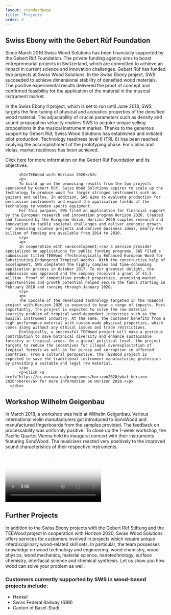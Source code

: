 ```yaml
---
layout: standardpage
title: 'Projects'
order: 3
---
```

<div class="full-width">
      <div class="wrap">
          <h2>Swiss Ebony with the Gebert Rüf Foundation</h2>
          <p>
          Since March 2016 Swiss Wood Solutions has been financially supported by the Gebert Rüf Foundation. The private funding agency aims to boost entrepreneurial projects in Switzerland, which are committed to achieve an impact in current science and innovation challenges.
          Gebert Rüf has funded two projects at Swiss Wood Solutions. In the Swiss Ebony project, SWS succeeded to achieve dimensional stability of densified wood materials. The positive experimental results delivered the proof of concept and confirmed feasibility for the application of the material in the musical instrument market.</p>
          <p>
          In the Swiss Ebony II project, which is set to run until June 2018, SWS targets the fine-tuning of physical and acoustics properties of the densified wood material. The adjustability of crucial parameters such as density and sound-propagation velocity enables SWS to acquire unique selling propositions in the musical instrument market.
          Thanks to the generous support by Gebert Rüf, Swiss Wood Solutions has established and initiated pilot production. Technology readiness level 6 (TRL 6) has been reached, implying the accomplishment of the prototyping phase. For violins and violas, market readiness has been achieved.
          </p>
          <p>Click <a href="https://www.grstiftung.ch/de.html" target="blank">here</a> for more information on the Gebert Rüf Foundation and its objectives.
          </p>

          <h2>TEEWood with Horizon 2020</h2>
          <p>
          To build up on the promising results from the two projects sponsored by Gebert Rüf, Swiss Wood Solutions aspires to scale up the technology to produce wood for larger stringed instruments such as guitars and cellos. In addition, SWS aims to evaluate production for percussion instruments and expand the application fields of the technology to wooden sports equipment.
          For this purpose, SWS filed an application for financial support by the European research and innovation program Horizon 2020. Created and financed by the European Union, Horizon 2020 couples research and innovation to tackle societal challenges and deliver economic growth. For promising science projects and derived business ideas, nearly €80 billion of funding are available from 2014 to 2020.
          </p>
          <p>
          In cooperation with <a>accelopment,</a> a service provider specialized on applications for public funding programs, SWS filed a submission titled TEEWood (Technologically Enhanced European Wood for Substituting Endangered Tropical Woods). With the constructive help of accelopment, SWS completed the highly complex and time-consuming application process in October 2017. To our greatest delight, the submission was approved and the company received a grant of €1.5 million. Proof of competitive product properties, promising market opportunities and growth potential helped secure the funds starting in February 2018 and running through January 2020.
          </p>
          <p>
          The upscale of the developed technology targeted in the TEEWood project with Horizon 2020 is expected to bear a range of impacts. Most importantly, the project is expected to solve the raw material scarcity problem of tropical wood-dependent industries such as the musical instrument industry. At the same, the customer benefits from a high performance material with custom-made physical properties, which comes along without any ethical issues and trade restrictions.
          Ecologically, a successful TEEWood project will make a precious contribution to save botanical diversity and enhance sustainable forestry in tropical areas. On a global political level, the project targets to reduce the incentives for illegal overexploitation of tropical forests as well as for piracy and corruption in affected countries. From a cultural perspective, the TEEWood project is expected to save the traditional instrument manufacturing profession by providing a suitable and legal raw material.
          </p>
          <p>Click <a href="https://ec.europa.eu/programmes/horizon2020/what-horizon-2020">here</a> for more information on Horizon 2020.</p>
      </div>
  </div>
  <div class="full-width-red">
        <div class="wrap">
          <h2>Workshop Wilhelm Geigenbau</h2>
          <p>
          In March 2018, a workshop was held at Wilhelm Geigenbau. Various international violin manufacturers got introduced to SonoWood and manufactured fingerboards from the samples provided. The feedback on processability was uniformly positive. To close up the 1-week workshop, the Pacific Quartet Vienna held its inaugural concert with their instruments featuring SonoWood. The musicians reacted very positively to the improved sound characteristics of their respective instruments.</p>
          <video src="" poster="/assets/images/ebony_02.jpg" controls>
          </video>
      </div>
</div>
<div class="full-width">
      <div class="wrap">
          <h2>Further Projects</h2>
          <p>
          In addition to the Swiss Ebony projects with the Gebert Rüf Stiftung and the TEEWood project in cooperation with Horizon 2020, Swiss Wood Solutions offers services for customers involved in projects which require unique interdisciplinary wood-related skill sets. In particular, the team possesses knowledge on wood technology and engineering, wood chemistry, wood physics, wood mechanics, material science, nanotechnology, surface chemistry, interfacial science and chemical synthesis.  Let us show you how wood can solve your problem as well.</p>
      </div>
      <div class="wrap-grid">
          <h3>Customers currently supported by SWS in wood-based projects include:</h3>
          <ul>
          <li>Henkel</li>
          <li>Swiss Federal Railway (SBB)</li>
          <li>Canton of Basel-Stadt</li>
          </ul>
      </div>
</div>
